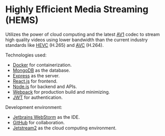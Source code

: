 # Highly Efficient Media Streaming (HEMS)
Utilizes the power of cloud computing and the latest [AV1](https://en.wikipedia.org/wiki/AV1) codec to stream high quality videos using lower bandwidth than the current industry standards like [HEVC](https://en.wikipedia.org/wiki/High_Efficiency_Video_Coding) (H.265) and [AVC](https://en.wikipedia.org/wiki/Advanced_Video_Coding) (H.264).

Technologies used:
- [Docker](https://www.docker.com/) for containerization.
- [MongoDB](https://www.mongodb.com/) as the database.
- [Express](https://expressjs.com/) as the server.
- [React.js](https://react.dev/) for frontend.
- [Node.js](https://nodejs.org/en) for backend and APIs.
- [Webpack](https://webpack.js.org/) for production build and minimizing.
- [JWT](https://jwt.io/) for authentication.

Development environment:
- [Jetbrains WebStorm](https://www.jetbrains.com/webstorm/) as the IDE.
- [GitHub](https://github.com/) for collaboration.
- [Jetstream2](https://jetstream-cloud.org/) as the cloud computing environment.

